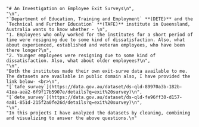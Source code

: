     "# An Investigation on Employee Exit Surveys\n",
    "\n",
    "`Department of Education, Training and Employment` **(DETE)** and the `Technical and Further Education` **(TAFE)** institute in Queensland, Australia wants to know whether - \n",
    "1. Employees who only worked for the institutes for a short period of time were resigning due to some kind of dissatisfaction. Also, what about experienced, established and veteran employees, who have been there longer?\n",
    "2. Younger employees were resigning due to some kind of dissatisfaction. Also, what about older employees?\n",
    "\n",
    "Both the institutes made their own exit-surve data available to me. The datasets are available in public domain also, I have provided the link below- <br>\n",
    "[`tafe_survey`](https://data.gov.au/dataset/ds-qld-89970a3b-182b-41ea-aea2-6f9f17b5907e/details?q=exit%20survey)\n",
    "[`dete_survey`](https://data.gov.au/dataset/ds-qld-fe96ff30-d157-4a81-851d-215f2a0fe26d/details?q=exit%20survey)\n",
    "\n",
    "In this projects I have analyzed the datasets by cleaning, combining and visualizing to answer the above questions.\n"
